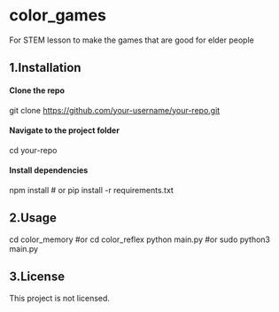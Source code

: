 # color_games
For STEM lesson to make the games that are good for elder people

## 1.Installation
#### Clone the repo
git clone https://github.com/your-username/your-repo.git

#### Navigate to the project folder
cd your-repo

#### Install dependencies
npm install  # or pip install -r requirements.txt

## 2.Usage
cd color_memory #or cd color_reflex
python main.py #or sudo python3 main.py

## 3.License
This project is not licensed.


